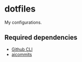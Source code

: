# dotfiles

My configurations.

## Required dependencies
- [Github CLI](https://cli.github.com/)
- [aicommits](https://github.com/Nutlope/aicommits)